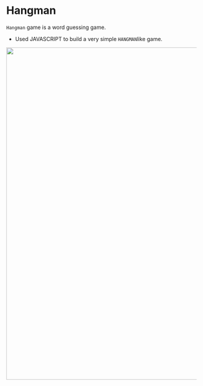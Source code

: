 # Hangman
 ``Hangman`` game is a word guessing game.
*  Used JAVASCRIPT to build a very simple ``HANGMAN``like game.
 
<img src="https://github.com/gauriruhal/Projects-Using-HTML-CSS-JavaScript/blob/main/Hangman/Hangman.png" width="880">
